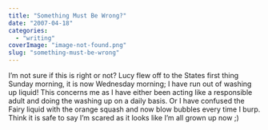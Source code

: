 ```yaml
---
title: "Something Must Be Wrong?"
date: "2007-04-18"
categories: 
  - "writing"
coverImage: "image-not-found.png"
slug: "something-must-be-wrong"
---
```


I’m not sure if this is right or not? Lucy flew off to the States first thing Sunday morning, it is now Wednesday morning; I have run out of washing up liquid! This concerns me as I have either been acting like a responsible adult and doing the washing up on a daily basis. Or I have confused the Fairy liquid with the orange squash and now blow bubbles every time I burp. Think it is safe to say I’m scared as it looks like I’m all grown up now ;)
